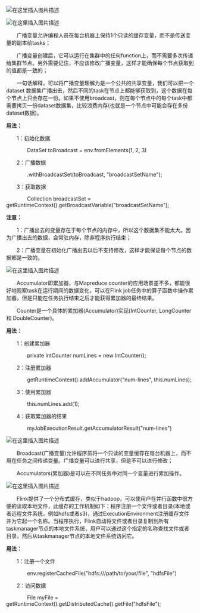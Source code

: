 ![在这里插入图片描述](https://img-blog.csdnimg.cn/20191231114347232.png)

![在这里插入图片描述](https://img-blog.csdnimg.cn/20191231115005126.png)

&emsp;&emsp;广播变量允许编程人员在每台机器上保持1个只读的缓存变量，而不是传送变量的副本给tasks；

&emsp;&emsp;广播变量创建后，它可以运行在集群中的任何function上，而不需要多次传递给集群节点。另外需要记住，不应该修改广播变量，这样才能确保每个节点获取到的值都是一致的；

&emsp;&emsp;一句话解释，可以将广播变量理解为是一个公共的共享变量，我们可以把一个dataset 数据集广播出去，然后不同的task在节点上都能够获取到，这个数据在每个节点上只会存在一份。如果不使用broadcast，则在每个节点中的每个task中都需要拷贝一份dataset数据集，比较浪费内存(也就是一个节点中可能会存在多份dataset数据)。

**用法：**

&emsp;&emsp;1：初始化数据

&emsp;&emsp;&emsp;&emsp;DataSet<Integer> toBroadcast = env.fromElements(1, 2, 3)

&emsp;&emsp;2：广播数据

&emsp;&emsp;&emsp;&emsp;.withBroadcastSet(toBroadcast, "broadcastSetName");

&emsp;&emsp;3：获取数据

&emsp;&emsp;&emsp;&emsp;Collection<Integer> broadcastSet = getRuntimeContext().getBroadcastVariable("broadcastSetName");

**注意：**

&emsp;&emsp;1：广播出去的变量存在于每个节点的内存中，所以这个数据集不能太大。因为广播出去的数据，会常驻内存，除非程序执行结束；

&emsp;&emsp;2：广播变量在初始化广播出去以后不支持修改，这样才能保证每个节点的数据都是一致的。

![在这里插入图片描述](https://img-blog.csdnimg.cn/20191231114941749.png)

&emsp;&emsp;Accumulator即累加器，与Mapreduce counter的应用场景差不多，都能很好地观察task在运行期间的数据变化，可以在Flink job任务中的算子函数中操作累加器，但是只能在任务执行结束之后才能获得累加器的最终结果。

&emsp;&emsp;Counter是一个具体的累加器(Accumulator)实现(IntCounter, LongCounter 和 DoubleCounter)。

**用法：**

&emsp;&emsp;1：创建累加器

&emsp;&emsp;&emsp;&emsp;private IntCounter numLines = new IntCounter(); 

&emsp;&emsp;2：注册累加器

&emsp;&emsp;&emsp;&emsp;getRuntimeContext().addAccumulator("num-lines", this.numLines);

&emsp;&emsp;3：使用累加器

&emsp;&emsp;&emsp;&emsp;this.numLines.add(1); 

&emsp;&emsp;4：获取累加器的结果

&emsp;&emsp;&emsp;&emsp;myJobExecutionResult.getAccumulatorResult("num-lines")

![在这里插入图片描述](https://img-blog.csdnimg.cn/20191231115259390.png)

&emsp;&emsp;Broadcast(广播变量)允许程序员将一个只读的变量缓存在每台机器上，而不用在任务之间传递变量。广播变量可以进行共享，但是不可以进行修改；

&emsp;&emsp;Accumulators(累加器)是可以在不同任务中对同一个变量进行累加操作。

![在这里插入图片描述](https://img-blog.csdnimg.cn/20191231115402598.png)

&emsp;&emsp;Flink提供了一个分布式缓存，类似于hadoop，可以使用户在并行函数中很方便的读取本地文件，此缓存的工作机制如下：程序注册一个文件或者目录(本地或者远程文件系统，例如hdfs或者s3)，通过ExecutionEnvironment注册缓存文件并为它起一个名称。当程序执行，Flink自动将文件或者目录复制到所有taskmanager节点的本地文件系统，用户可以通过这个指定的名称查找文件或者目录，然后从taskmanager节点的本地文件系统访问它。

**用法：**

&emsp;&emsp;1：注册一个文件

&emsp;&emsp;&emsp;&emsp;env.registerCachedFile("hdfs:///path/to/your/file", "hdfsFile")  

&emsp;&emsp;2：访问数据

&emsp;&emsp;&emsp;&emsp;File myFile = getRuntimeContext().getDistributedCache().getFile("hdfsFile");

